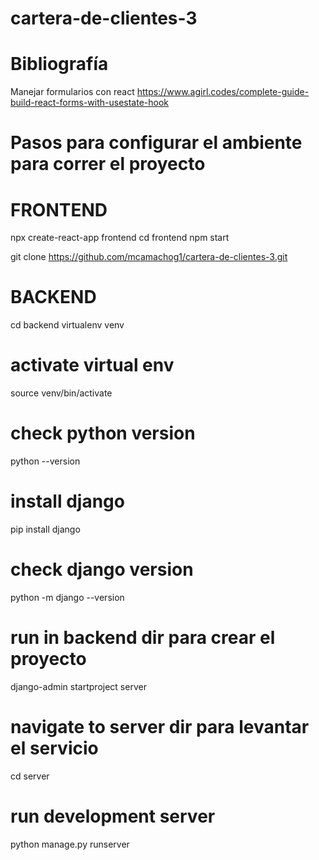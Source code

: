 # cartera-de-clientes-3

# Bibliografía

Manejar formularios con react
https://www.agirl.codes/complete-guide-build-react-forms-with-usestate-hook

# Pasos para configurar el ambiente para correr el proyecto

# FRONTEND
npx create-react-app frontend
cd frontend
npm start

git clone https://github.com/mcamachog1/cartera-de-clientes-3.git

# BACKEND
cd backend
virtualenv venv
# activate virtual env
source venv/bin/activate
# check python version
python --version
# install django
pip install django
# check django version
python -m django --version
# run in backend dir para crear el proyecto
django-admin startproject server
# navigate to server dir para levantar el servicio
cd server 
# run development server 
python manage.py runserver



